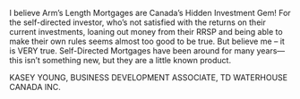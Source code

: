 I believe Arm’s Length Mortgages are Canada’s Hidden Investment Gem! For the self-directed investor, who’s not satisfied with the returns on their current investments, loaning out money from their RRSP and being able to make their own rules seems almost too good to be true. But believe me – it is VERY true. Self-Directed Mortgages have been around for many years—this isn’t something new, but they are a little known product.

KASEY YOUNG, BUSINESS DEVELOPMENT ASSOCIATE, TD WATERHOUSE CANADA INC.
